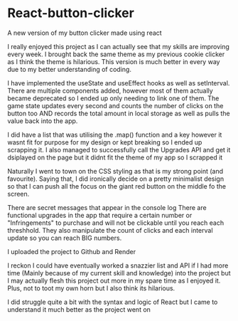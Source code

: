 # React-button-clicker
A new version of my button clicker made using react

I really enjoyed this project as I can actually see that my skills are improving every week.
I brought back the same theme as my previous cookie clicker as I think the theme is hilarious.
This version is much better in every way due to my better understanding of coding.

I have implemented the useState and useEffect hooks as well as setInterval.
There are multiple components added, however most of them actually became deprecated so I ended up only needing to link one of them.
The game state updates every second and counts the number of clicks on the button too AND records the total amount in local storage as well as pulls the value back into the app.

I did have a list that was utilising the .map() function and a key however it wasnt fit for purpose for my design or kept breaking so I ended up scrapping it.
I also managed to successfully call the Upgrades API and get it dsiplayed on the page but it didnt fit the theme of my app so I scrapped it

Naturally I went to town on the CSS styling as that is my strong point (and favourite). Saying that, I did ironically decide on a pretty minimalist design so that I can push all the focus on the giant red button on the middle fo the screen.

There are secret messages that appear in the console log
There are functional upgrades in the app that require a certain number or "Infringements" to purchase and will not be clickable until you reach each threshhold. They also manipulate the count of clicks and each interval update so you can reach BIG numbers.

I uploaded the project to Github and Render

I reckon I could have eventually worked a snazzier list and API if I had more time (Mainly because of my current skill and knowledge) into the project but I may actually flesh this project out more in my spare time as I enjoyed it. Plus, not to toot my own horn but I also think its hilarious.

I did struggle quite a bit with the syntax and logic of React but I came to understand it much better as the project went on
